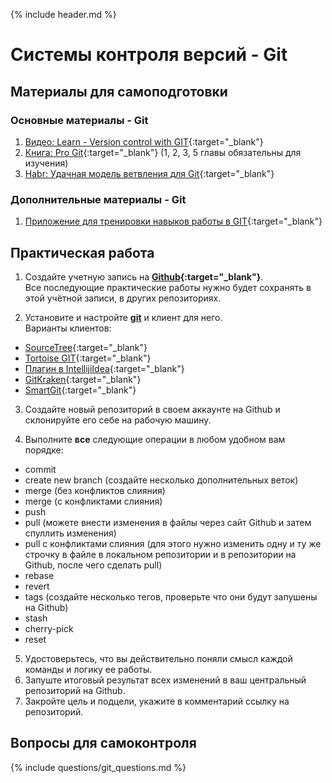 {% include header.md %}

Системы контроля версий - Git
=====

Материалы для самоподготовки
---------------------
### Основные материалы - Git
1. [Видео: Learn - Version control with GIT](https://learn.by/courses/course-v1:EPAM+VCG+ext1/about){:target="_blank"}
1. [Книга: Pro Git](https://git-scm.com/book/ru/v2){:target="_blank"} (1, 2, 3, 5 главы обязательны для изучения)
1. [Habr: Удачная модель ветвления для Git](https://habr.com/ru/post/106912/){:target="_blank"}

### Дополнительные материалы - Git
1. [Приложение для тренировки навыков работы в GIT](https://learngitbranching.js.org/){:target="_blank"}

Практическая работа
---------------------
1. Создайте учетную запись на **[Github](https://github.com/){:target="_blank"}**.  
Все последующие практические работы нужно будет сохранять в этой учётной записи, в других репозиториях.

2. Установите и настройте **[git](https://git-scm.com/downloads)** и клиент для него.  
Варианты клиентов:
* [SourceTree](https://www.sourcetreeapp.com/){:target="_blank"}
* [Tortoise GIT](https://tortoisegit.org/){:target="_blank"}
* [Плагин в IntellijiIdea](https://plugins.jetbrains.com/plugin/3033-git-integration){:target="_blank"}
* [GitKraken](https://www.gitkraken.com/){:target="_blank"}
* [SmartGit](http://www.syntevo.com/smartgit/){:target="_blank"}

3. Создайте новый репозиторий в своем аккаунте на Github и склонируйте его себе на рабочую машину.

4. Выполните **все** следующие операции в любом удобном вам порядке:
* commit
* create new branch (создайте несколько дополнительных веток)
* merge (без конфликтов слияния)
* merge (с конфликтами слияния)
* push
* pull (можете внести изменения в файлы через сайт Github и затем спуллить изменения)
* pull с конфликтами слияния (для этого нужно изменить одну и ту же строчку в файле в локальном репозитории и в репозитории на Github, после чего сделать pull)
* rebase
* revert
* tags (создайте несколько тегов, проверьте что они будут запушены на Github)
* stash 
* cherry-pick
* reset

5. Удостоверьтесь, что вы действительно поняли смысл каждой команды и логику ее работы.
5. Запуште итоговый результат всех изменений в ваш центральный репозиторий на Github.  
6. Закройте цель и подцели, укажите в комментарий ссылку на репозиторий.

Вопросы для самоконтроля
---------------------
{% include questions/git_questions.md %}